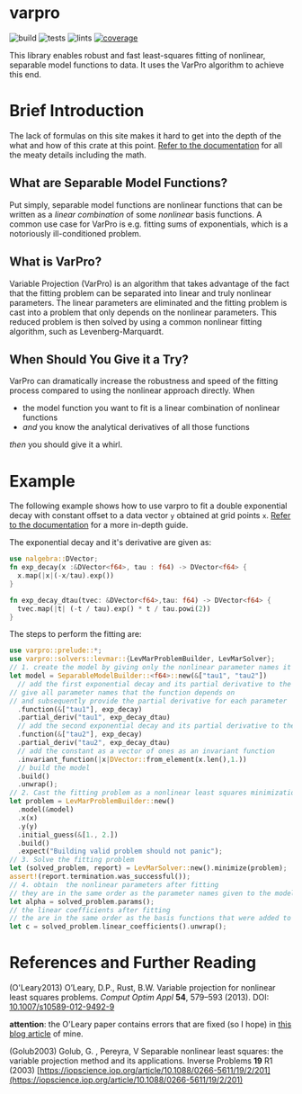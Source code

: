 # varpro

![build](https://github.com/geo-ant/varpro/workflows/build/badge.svg?branch=main)
![tests](https://github.com/geo-ant/varpro/workflows/tests/badge.svg?branch=main)
![lints](https://github.com/geo-ant/varpro/workflows/lints/badge.svg?branch=main)
[![coverage](https://codecov.io/gh/geo-ant/varpro/branch/main/graph/badge.svg?token=1L2PEJFMXP)](https://codecov.io/gh/geo-ant/varpro)

This library enables robust and fast least-squares fitting of nonlinear, separable model functions to data. It uses the VarPro algorithm to achieve this end.

# Brief Introduction
The lack of formulas on this site makes it hard to get into the depth of the what and how of this crate at this point. [Refer to the documentation](https://docs.rs/varpro/) for all the meaty details including the math.

## What are Separable Model Functions?
Put simply, separable model functions are nonlinear functions that can be written as a *linear combination* of some *nonlinear* basis functions. A common use case for VarPro is e.g. fitting sums of exponentials, which is a notoriously ill-conditioned problem.

## What is VarPro?
Variable Projection (VarPro) is an algorithm that takes advantage of the fact that the fitting problem can be separated into linear and truly nonlinear parameters. The linear parameters are eliminated and the fitting problem is cast into a problem that only depends on the nonlinear parameters. This reduced problem is then solved by using a common nonlinear fitting algorithm, such as Levenberg-Marquardt.

## When Should You Give it a Try?
VarPro can dramatically increase the robustness and speed of the fitting process compared to using the nonlinear approach directly. When
* the model function you want to fit is a linear combination of nonlinear functions
* *and* you know the analytical derivatives of all those functions

*then* you should give it a whirl.

# Example
The following example shows how to use varpro to fit a double exponential decay with constant offset to a data vector `y` obtained at grid points `x`. [Refer to the documentation](https://docs.rs/varpro/) for a more in-depth guide.

The exponential decay and it's derivative are given as:

```rust
use nalgebra::DVector;
fn exp_decay(x :&DVector<f64>, tau : f64) -> DVector<f64> {
  x.map(|x|(-x/tau).exp())
}

fn exp_decay_dtau(tvec: &DVector<f64>,tau: f64) -> DVector<f64> {
  tvec.map(|t| (-t / tau).exp() * t / tau.powi(2))
}
```

The steps to perform the fitting are:

```rust
use varpro::prelude::*;
use varpro::solvers::levmar::{LevMarProblemBuilder, LevMarSolver};
// 1. create the model by giving only the nonlinear parameter names it depends on
let model = SeparableModelBuilder::<f64>::new(&["tau1", "tau2"])
  // add the first exponential decay and its partial derivative to the model
// give all parameter names that the function depends on
// and subsequently provide the partial derivative for each parameter
  .function(&["tau1"], exp_decay)
  .partial_deriv("tau1", exp_decay_dtau)
  // add the second exponential decay and its partial derivative to the model
  .function(&["tau2"], exp_decay)
  .partial_deriv("tau2", exp_decay_dtau)
  // add the constant as a vector of ones as an invariant function
  .invariant_function(|x|DVector::from_element(x.len(),1.))
  // build the model
  .build()
  .unwrap();
// 2. Cast the fitting problem as a nonlinear least squares minimization problem
let problem = LevMarProblemBuilder::new()
  .model(&model)
  .x(x)
  .y(y)
  .initial_guess(&[1., 2.])
  .build()
  .expect("Building valid problem should not panic");
// 3. Solve the fitting problem
let (solved_problem, report) = LevMarSolver::new().minimize(problem);
assert!(report.termination.was_successful());
// 4. obtain  the nonlinear parameters after fitting
// they are in the same order as the parameter names given to the model
let alpha = solved_problem.params();
// the linear coefficients after fitting
// the are in the same order as the basis functions that were added to the model
let c = solved_problem.linear_coefficients().unwrap();
```

# References and Further Reading
(O'Leary2013) O’Leary, D.P., Rust, B.W. Variable projection for nonlinear least squares problems. *Comput Optim Appl* **54**, 579–593 (2013). DOI: [10.1007/s10589-012-9492-9](https://doi.org/10.1007/s10589-012-9492-9)

**attention**: the O'Leary paper contains errors that are fixed (so I hope) in [this blog article](https://geo-ant.github.io/blog/2020/variable-projection-part-1-fundamentals/) of mine.

(Golub2003) Golub, G. , Pereyra, V Separable nonlinear least squares: the variable projection method and its applications. Inverse Problems **19** R1 (2003) [https://iopscience.iop.org/article/10.1088/0266-5611/19/2/201](https://iopscience.iop.org/article/10.1088/0266-5611/19/2/201)
